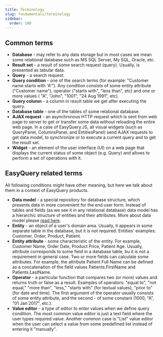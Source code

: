 ```yaml
---
title: Terminology
slug: fundamentals/terminology
sidebar:
  order: 100
---
```


## Common terms

* **Database** - may refer to any data storage but in most cases we mean some relational database such as MS SQL Server, My SQL, Oracle, etc.
* **Result set** - a result of some search request (query). Usually, is presented as tabular data.
* **Query** - a search request.
* **Query condition** - one of the search terms (for example: "Customer name starts with 'A'"). Any condition consists of some entity attribute ("Customer name"), operator ("starts with", "less than", etc) and one or more values ( "A", "John", "1001", "24 Aug 1991", etc).
* **Query column** - a column in result table we get after executing the query.
* **Database table** - one of the tables of some relational database.
* **AJAX request** - an asynchronous HTTP request which is sent from web page to server to get or transfer some data without reloading the entire web page. In a case of EasyQuery.JS, all visual widgets (such as QueryPanel, ColumnsPanel, and EntitiesPanel) send AJAX requests to get data model, to synchronize or to execute a current query and to get the result set.
* **Widget** - an element of the user interface (UI) on a web page that displays the current status of some object (e.g. Query) and allows to perform a set of operations with it.

## EasyQuery related terms

All following conditions might have other meaning, but here we talk about them in a context of EasyQuery products.

* **Data model** - a special repository for database structure, which presents data in more convenient for the end user form. Instead of tables and fields (as we see it in any relational database) data model has a hierarchic structure of entities and their attributes. More about data model please [read here](//////////////fundamentals/data-model).
* **Entity** - an object of a user's domain area. Usually, it appears in some separate table in the database, but it is not required. Entities' examples: Customer, Order, Product, Patient.
* **Entity attribute** - some characteristic of the entity. For example, Customer Name, Order Date, Product Price, Patient Age. Usually, attribute corresponds to some field in a database table, bu it is not a requirement in general case. Two or more fields can calculate some attributes. For example, the attribute Patient Full Name can be defined as a concatenation of the field values Patients.FirstName and Patients.LastName.
* **Operator** - a particular function that compares two (or more) values and returns truth or false as a result. Examples of operators: "equal to", "not equal," "more than", "less," "starts with" (for textual values), "prior to" (for date and time). The first argument of the operator usually consists of some entity attribute, and the second - of some constant (1000, "A", "01 Jan 2017", etc.).
* **Value editor** - a type of editor to enter values when we define query condition. The most common value editor is just a text field where the user types required value. Another common case is "List" value editor when the user can select a value from some predefined list instead of entering it "manually".
